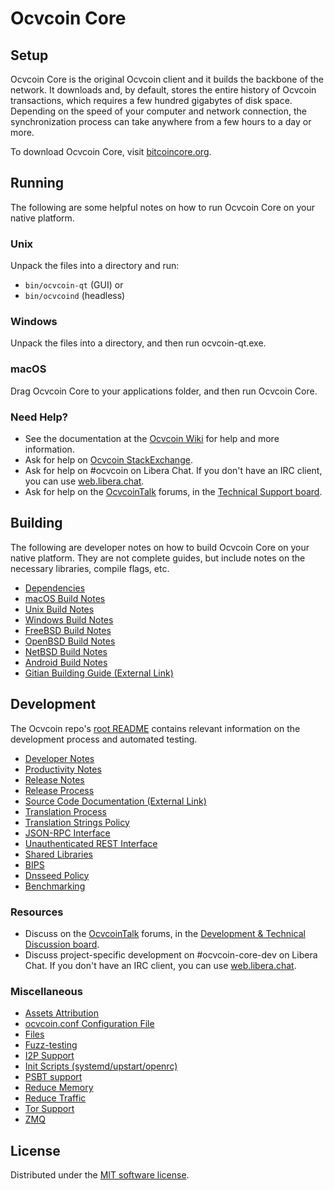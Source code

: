 Ocvcoin Core
=============

Setup
---------------------
Ocvcoin Core is the original Ocvcoin client and it builds the backbone of the network. It downloads and, by default, stores the entire history of Ocvcoin transactions, which requires a few hundred gigabytes of disk space. Depending on the speed of your computer and network connection, the synchronization process can take anywhere from a few hours to a day or more.

To download Ocvcoin Core, visit [bitcoincore.org](https://bitcoincore.org/en/download/).

Running
---------------------
The following are some helpful notes on how to run Ocvcoin Core on your native platform.

### Unix

Unpack the files into a directory and run:

- `bin/ocvcoin-qt` (GUI) or
- `bin/ocvcoind` (headless)

### Windows

Unpack the files into a directory, and then run ocvcoin-qt.exe.

### macOS

Drag Ocvcoin Core to your applications folder, and then run Ocvcoin Core.

### Need Help?

* See the documentation at the [Ocvcoin Wiki](https://en.ocvcoin.it/wiki/Main_Page)
for help and more information.
* Ask for help on [Ocvcoin StackExchange](https://ocvcoin.stackexchange.com).
* Ask for help on #ocvcoin on Libera Chat. If you don't have an IRC client, you can use [web.libera.chat](https://web.libera.chat/#ocvcoin).
* Ask for help on the [OcvcoinTalk](https://ocvcointalk.org/) forums, in the [Technical Support board](https://ocvcointalk.org/index.php?board=4.0).

Building
---------------------
The following are developer notes on how to build Ocvcoin Core on your native platform. They are not complete guides, but include notes on the necessary libraries, compile flags, etc.

- [Dependencies](dependencies.md)
- [macOS Build Notes](build-osx.md)
- [Unix Build Notes](build-unix.md)
- [Windows Build Notes](build-windows.md)
- [FreeBSD Build Notes](build-freebsd.md)
- [OpenBSD Build Notes](build-openbsd.md)
- [NetBSD Build Notes](build-netbsd.md)
- [Android Build Notes](build-android.md)
- [Gitian Building Guide (External Link)](https://github.com/ocvcoin-core/docs/blob/master/gitian-building.md)

Development
---------------------
The Ocvcoin repo's [root README](/README.md) contains relevant information on the development process and automated testing.

- [Developer Notes](developer-notes.md)
- [Productivity Notes](productivity.md)
- [Release Notes](release-notes.md)
- [Release Process](release-process.md)
- [Source Code Documentation (External Link)](https://doxygen.bitcoincore.org/)
- [Translation Process](translation_process.md)
- [Translation Strings Policy](translation_strings_policy.md)
- [JSON-RPC Interface](JSON-RPC-interface.md)
- [Unauthenticated REST Interface](REST-interface.md)
- [Shared Libraries](shared-libraries.md)
- [BIPS](bips.md)
- [Dnsseed Policy](dnsseed-policy.md)
- [Benchmarking](benchmarking.md)

### Resources
* Discuss on the [OcvcoinTalk](https://ocvcointalk.org/) forums, in the [Development & Technical Discussion board](https://ocvcointalk.org/index.php?board=6.0).
* Discuss project-specific development on #ocvcoin-core-dev on Libera Chat. If you don't have an IRC client, you can use [web.libera.chat](https://web.libera.chat/#ocvcoin-core-dev).

### Miscellaneous
- [Assets Attribution](assets-attribution.md)
- [ocvcoin.conf Configuration File](ocvcoin-conf.md)
- [Files](files.md)
- [Fuzz-testing](fuzzing.md)
- [I2P Support](i2p.md)
- [Init Scripts (systemd/upstart/openrc)](init.md)
- [PSBT support](psbt.md)
- [Reduce Memory](reduce-memory.md)
- [Reduce Traffic](reduce-traffic.md)
- [Tor Support](tor.md)
- [ZMQ](zmq.md)

License
---------------------
Distributed under the [MIT software license](/COPYING).
